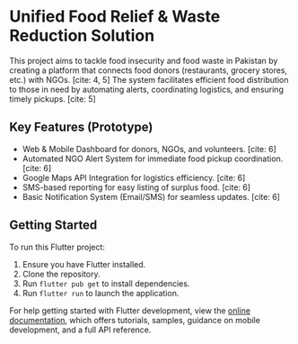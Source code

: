 #   Unified Food Relief & Waste Reduction Solution

This project aims to tackle food insecurity and food waste in Pakistan by creating a platform that connects food donors (restaurants, grocery stores, etc.) with NGOs. [cite: 4, 5] The system facilitates efficient food distribution to those in need by automating alerts, coordinating logistics, and ensuring timely pickups. [cite: 5]

##   Key Features (Prototype)

* Web & Mobile Dashboard for donors, NGOs, and volunteers. [cite: 6]
* Automated NGO Alert System for immediate food pickup coordination. [cite: 6]
* Google Maps API Integration for logistics efficiency. [cite: 6]
* SMS-based reporting for easy listing of surplus food. [cite: 6]
* Basic Notification System (Email/SMS) for seamless updates. [cite: 6]

##   Getting Started

To run this Flutter project:

1.  Ensure you have Flutter installed.
2.  Clone the repository.
3.  Run `flutter pub get` to install dependencies.
4.  Run `flutter run` to launch the application.

For help getting started with Flutter development, view the [online documentation](https://docs.flutter.dev/), which offers tutorials, samples, guidance on mobile development, and a full API reference.
